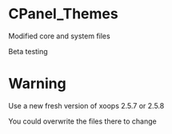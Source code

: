 # CPanel_Themes

Modified core and system files

Beta testing

# Warning
Use a new fresh version of xoops 2.5.7 or 2.5.8

You could overwrite the files there to change

